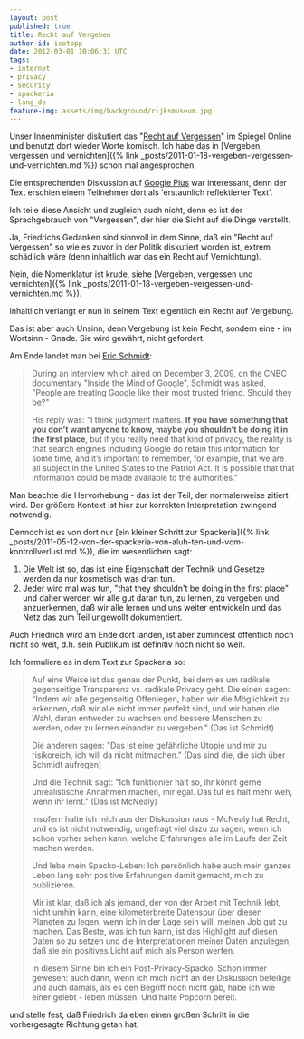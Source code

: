 ```yaml
---
layout: post
published: true
title: Recht auf Vergeben
author-id: isotopp
date: 2012-03-01 10:06:31 UTC
tags:
- internet
- privacy
- security
- spackeria
- lang_de
feature-img: assets/img/background/rijksmuseum.jpg
---
```


Unser Innenminister diskutiert das "[Recht auf Vergessen](http://www.spiegel.de/netzwelt/netzpolitik/0,1518,817830,00.html)"
im Spiegel Online und benutzt dort wieder Worte komisch. 
Ich habe das in 
[Vergeben, vergessen und vernichten]({% link _posts/2011-01-18-vergeben-vergessen-und-vernichten.md %})
schon mal angesprochen.

Die entsprechenden Diskussion auf 
[Google Plus](https://plus.google.com/u/0/117024231055768477646/posts/2bez2j9gcXf)
war interessant, denn der Text erschien einem Teilnehmer dort als
'erstaunlich reflektierter Text'.

Ich teile diese Ansicht und zugleich auch nicht, denn es ist der
Sprachgebrauch von "Vergessen", der hier die Sicht auf die Dinge verstellt.

Ja, Friedrichs Gedanken sind sinnvoll in dem Sinne, daß ein "Recht auf
Vergessen" so wie es zuvor in der Politik diskutiert worden ist, extrem
schädlich wäre (denn inhaltlich war das ein Recht auf Vernichtung).

Nein, die Nomenklatur ist krude, siehe 
[Vergeben, vergessen und vernichten]({% link _posts/2011-01-18-vergeben-vergessen-und-vernichten.md %}).

Inhaltlich verlangt er nun in seinem Text eigentlich ein Recht auf
Vergebung.

Das ist aber auch Unsinn, denn Vergebung ist kein Recht, sondern eine - im
Wortsinn - Gnade.  Sie wird gewährt, nicht gefordert.

Am Ende landet man bei  [Eric Schmidt](http://en.wikipedia.org/wiki/Eric_Schmidt#Views):

> During an interview which aired on December 3, 2009, on the CNBC
> documentary "Inside the Mind of Google", Schmidt was asked, "People are
> treating Google like their most trusted friend.  Should they be?"
> 
> His reply was: "I think judgment matters.  **If you have something that
> you don’t want anyone to know, maybe you shouldn’t be doing it in the
> first place**, but if you really need that kind of privacy, the reality
> is that search engines including Google do retain this information for
> some time, and it’s important to remember, for example, that we are all
> subject in the United States to the Patriot Act.  It is possible that that
> information could be made available to the authorities."

Man beachte die Hervorhebung - das ist der Teil, der normalerweise zitiert
wird.  Der größere Kontext ist hier zur korrekten Interpretation zwingend
notwendig.

Dennoch ist es von dort nur 
[ein kleiner Schritt zur Spackeria]({% link _posts/2011-05-12-von-der-spackeria-von-aluh-ten-und-vom-kontrollverlust.md %}),
die im wesentlichen sagt: 

1. Die Welt ist so, das ist eine Eigenschaft der Technik und Gesetze werden
da nur kosmetisch was dran tun.
1. Jeder wird mal was tun, "that they shouldn't be doing in the first
place" und daher werden wir alle gut daran tun, zu lernen, zu vergeben und
anzuerkennen, daß wir alle lernen und uns weiter entwickeln und das Netz das
zum Teil ungewollt dokumentiert.

Auch Friedrich wird am Ende dort landen, ist aber zumindest öffentlich noch
nicht so weit, d.h.  sein Publikum ist definitiv noch nicht so weit.

Ich formuliere es in dem Text zur Spackeria so: 

> Auf eine Weise ist das genau der Punkt, bei dem es um radikale gegenseitige
> Transparenz vs.  radikale Privacy geht.  Die einen sagen: "Indem wir alle
> gegenseitig Offenlegen, haben wir die Möglichkeit zu erkennen, daß wir
> alle nicht immer perfekt sind, und wir haben die Wahl, daran entweder zu
> wachsen und bessere Menschen zu werden, oder zu lernen einander zu
> vergeben." (Das ist Schmidt)
> 
> Die anderen sagen: "Das ist eine gefährliche Utopie und mir zu
> risikoreich, ich will da nicht mitmachen." (Das sind die, die sich über
> Schmidt aufregen)
>
> Und die Technik sagt: "Ich funktionier halt so, ihr könnt gerne
> unrealistische Annahmen machen, mir egal.  Das tut es halt mehr weh, wenn
> ihr lernt." (Das ist McNealy)
> 
> Insofern halte ich mich aus der Diskussion raus - McNealy hat Recht, und
> es ist nicht notwendig, ungefragt viel dazu zu sagen, wenn ich schon
> vorher sehen kann, welche Erfahrungen alle im Laufe der Zeit machen
> werden.
> 
> Und lebe mein Spacko-Leben: Ich persönlich habe auch mein ganzes Leben
> lang sehr positive Erfahrungen damit gemacht, mich zu publizieren.
>
> Mir ist klar, daß ich als jemand, der von der Arbeit mit Technik lebt,
> nicht umhin kann, eine kilometerbreite Datenspur über diesen Planeten zu
> legen, wenn ich in der Lage sein will, meinen Job gut zu machen.  Das
> Beste, was ich tun kann, ist das Highlight auf diesen Daten so zu setzen
> und die Interpretationen meiner Daten anzulegen, daß sie ein positives
> Licht auf mich als Person werfen.
> 
> In diesem Sinne bin ich ein Post-Privacy-Spacko.  Schon immer gewesen:
> auch dann, wenn ich mich nicht an der Diskussion beteilige und auch
> damals, als es den Begriff noch nicht gab, habe ich wie einer gelebt -
> leben müssen.  Und halte Popcorn bereit.

und stelle fest, daß Friedrich da eben einen großen Schritt in die
vorhergesagte Richtung getan hat.

